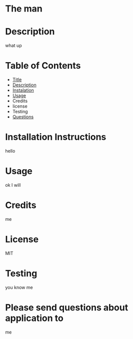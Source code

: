 
# The man

# Description 
what up
# Table of Contents
- [Title](#title)
- [Description](#Description)
- [Instalation](#Installation-Instuctions)
- [Usage](#Usage)
- Credits
- license
- Testing
- [Questions](##Please)

# Installation Instructions
hello

# Usage
ok I will

# Credits
me

# License
MIT

# Testing
you know me

# Please send questions about application to
me
